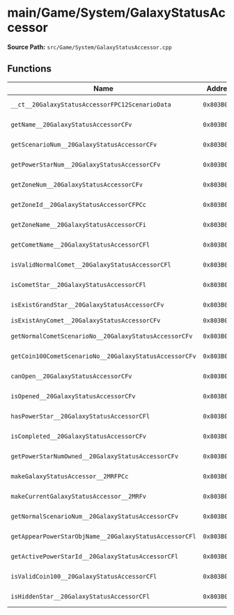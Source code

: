 # main/Game/System/GalaxyStatusAccessor

**Source Path:** `src/Game/System/GalaxyStatusAccessor.cpp`

## Functions

| Name | Address | Match % |
|------|---------|---------|
| `__ct__20GalaxyStatusAccessorFPC12ScenarioData` | `0x803B0208` | :white_check_mark: (100.0%) |
| `getName__20GalaxyStatusAccessorCFv` | `0x803B0210` | :white_check_mark: (100.0%) |
| `getScenarioNum__20GalaxyStatusAccessorCFv` | `0x803B021C` | :white_check_mark: (100.0%) |
| `getPowerStarNum__20GalaxyStatusAccessorCFv` | `0x803B0224` | :white_check_mark: (100.0%) |
| `getZoneNum__20GalaxyStatusAccessorCFv` | `0x803B022C` | :white_check_mark: (100.0%) |
| `getZoneId__20GalaxyStatusAccessorCFPCc` | `0x803B0234` | :white_check_mark: (100.0%) |
| `getZoneName__20GalaxyStatusAccessorCFi` | `0x803B023C` | :white_check_mark: (100.0%) |
| `getCometName__20GalaxyStatusAccessorCFl` | `0x803B0244` | :white_check_mark: (100.0%) |
| `isValidNormalComet__20GalaxyStatusAccessorCFl` | `0x803B0294` | :white_check_mark: (100.0%) |
| `isCometStar__20GalaxyStatusAccessorCFl` | `0x803B02F0` | :white_check_mark: (100.0%) |
| `isExistGrandStar__20GalaxyStatusAccessorCFv` | `0x803B0360` | :white_check_mark: (100.0%) |
| `isExistAnyComet__20GalaxyStatusAccessorCFv` | `0x803B03D0` | :x: (0.0%) |
| `getNormalCometScenarioNo__20GalaxyStatusAccessorCFv` | `0x803B0464` | :white_check_mark: (100.0%) |
| `getCoin100CometScenarioNo__20GalaxyStatusAccessorCFv` | `0x803B050C` | :white_check_mark: (100.0%) |
| `canOpen__20GalaxyStatusAccessorCFv` | `0x803B05B4` | :x: (94.7%) |
| `isOpened__20GalaxyStatusAccessorCFv` | `0x803B0600` | :white_check_mark: (100.0%) |
| `hasPowerStar__20GalaxyStatusAccessorCFl` | `0x803B064C` | :white_check_mark: (100.0%) |
| `isCompleted__20GalaxyStatusAccessorCFv` | `0x803B06A8` | :white_check_mark: (100.0%) |
| `getPowerStarNumOwned__20GalaxyStatusAccessorCFv` | `0x803B0710` | :x: (94.7%) |
| `makeGalaxyStatusAccessor__2MRFPCc` | `0x803B075C` | :x: (35.0%) |
| `makeCurrentGalaxyStatusAccessor__2MRFv` | `0x803B0790` | :x: (30.0%) |
| `getNormalScenarioNum__20GalaxyStatusAccessorCFv` | `0x803B07C8` | :white_check_mark: (100.0%) |
| `getAppearPowerStarObjName__20GalaxyStatusAccessorCFl` | `0x803B085C` | :white_check_mark: (100.0%) |
| `getActivePowerStarId__20GalaxyStatusAccessorCFl` | `0x803B08E0` | :white_check_mark: (100.0%) |
| `isValidCoin100__20GalaxyStatusAccessorCFl` | `0x803B0928` | :x: (92.5%) |
| `isHiddenStar__20GalaxyStatusAccessorCFl` | `0x803B09C8` | :white_check_mark: (100.0%) |